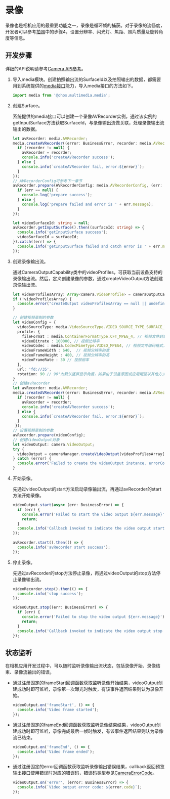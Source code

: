 # 录像

录像也是相机应用的最重要功能之一，录像是循环帧的捕获。对于录像的流畅度，开发者可以参考[拍照](camera-shooting.md)中的步骤4，设置分辨率、闪光灯、焦距、照片质量及旋转角度等信息。

## 开发步骤

详细的API说明请参考[Camera API参考](../reference/apis/js-apis-camera.md)。

1. 导入media模块。创建拍照输出流的SurfaceId以及拍照输出的数据，都需要用到系统提供的[media接口](../reference/apis/js-apis-media.md)能力，导入media接口的方法如下。
     
   ```ts
   import media from '@ohos.multimedia.media';
   ```

2. 创建Surface。
   
   系统提供的media接口可以创建一个录像AVRecorder实例，通过该实例的getInputSurface方法获取SurfaceId，与录像输出流做关联，处理录像输出流输出的数据。
 
   ```ts
   let avRecorder: media.AVRecorder;
   media.createAVRecorder((error: BusinessError, recorder: media.AVRecorder) => {
     if (recorder != null) {
       avRecorder = recorder;
       console.info('createAVRecorder success');
     } else {
       console.info(`createAVRecorder fail, error:${error}`);
     }
   });
   // AVRecorderConfig可参考下一章节
   avRecorder.prepare(AVRecorderConfig: media.AVRecorderConfig, (err: BusinessError) => {
     if (err == null) {
       console.log('prepare success');
     } else {
       console.log('prepare failed and error is ' + err.message);
     }
   });
   
   let videoSurfaceId: string = null; 
   avRecorder.getInputSurface().then((surfaceId: string) => {
     console.info('getInputSurface success');
     videoSurfaceId = surfaceId; 
   }).catch((err) => {
     console.info('getInputSurface failed and catch error is ' + err.message); 
   });
   ```

3. 创建录像输出流。
     
    通过CameraOutputCapability类中的videoProfiles，可获取当前设备支持的录像输出流。然后，定义创建录像的参数，通过createVideoOutput方法创建录像输出流。
     
   ```ts
   let videoProfilesArray: Array<camera.VideoProfile> = cameraOutputCapability.videoProfiles;
   if (!videoProfilesArray) {
     console.error("createOutput videoProfilesArray == null || undefined");
   } 
   
   // 创建视频录制的参数
   let videoConfig = {
     videoSourceType: media.VideoSourceType.VIDEO_SOURCE_TYPE_SURFACE_YUV,
     profile: {
       fileFormat : media.ContainerFormatType.CFT_MPEG_4, // 视频文件封装格式，只支持MP4
       videoBitrate : 100000, // 视频比特率
       videoCodec : media.CodecMimeType.VIDEO_MPEG4, // 视频文件编码格式，支持mpeg4和avc两种格式
       videoFrameWidth : 640,  // 视频分辨率的宽
       videoFrameHeight : 480, // 视频分辨率的高
       videoFrameRate : 30 // 视频帧率
     },
     url: 'fd://35',
     rotation: 90 // 90°为默认竖屏显示角度，如果由于设备原因或应用期望以其他方式显示等原因，请根据实际情况调整该参数
   } 
   // 创建avRecorder
   let avRecorder: media.AVRecorder;
   media.createAVRecorder((error: BusinessError, recorder: media.AVRecorder) => {
     if (recorder != null) {
       avRecorder = recorder;
       console.info('createAVRecorder success');
     } else {
       console.info(`createAVRecorder fail, error:${error}`);
     }
    });
   // 设置视频录制的参数
   avRecorder.prepare(videoConfig);
   // 创建VideoOutput对象
   let videoOutput: camera.VideoOutput;
   try {
     videoOutput = cameraManager.createVideoOutput(videoProfilesArray[0], videoSurfaceId);
   } catch (error) {
     console.error('Failed to create the videoOutput instance. errorCode = ' + error.code);
   }
   ```

4. 开始录像。
   
   先通过videoOutput的start方法启动录像输出流，再通过avRecorder的start方法开始录像。

   ```ts
   videoOutput.start(async (err: BusinessError) => {
     if (err) {
       console.error('Failed to start the video output ${err.message}');
       return;
     }
     console.info('Callback invoked to indicate the video output start success.');
   });
    
   avRecorder.start().then(() => {
     console.info('avRecorder start success');
   });
   ```

5. 停止录像。
     
   先通过avRecorder的stop方法停止录像，再通过videoOutput的stop方法停止录像输出流。
     
   ```ts
   videoRecorder.stop().then(() => {
     console.info('stop success');
   });
   
   videoOutput.stop((err: BusinessError) => {
     if (err) {
       console.error('Failed to stop the video output ${err.message}');
       return;
     }
     console.info('Callback invoked to indicate the video output stop success.');
   });
   ```


## 状态监听

在相机应用开发过程中，可以随时监听录像输出流状态，包括录像开始、录像结束、录像流输出的错误。

- 通过注册固定的frameStart回调函数获取监听录像开始结果，videoOutput创建成功时即可监听，录像第一次曝光时触发，有该事件返回结果则认为录像开始。
    
  ```ts
  videoOutput.on('frameStart', () => {
    console.info('Video frame started');
  });
  ```

- 通过注册固定的frameEnd回调函数获取监听录像结束结果，videoOutput创建成功时即可监听，录像完成最后一帧时触发，有该事件返回结果则认为录像流已结束。
    
  ```ts
  videoOutput.on('frameEnd', () => {
    console.info('Video frame ended');
  });
  ```

- 通过注册固定的error回调函数获取监听录像输出错误结果，callback返回预览输出接口使用错误时对应的错误码，错误码类型参见[CameraErrorCode](../reference/apis/js-apis-camera.md#cameraerrorcode)。
    
  ```ts
  videoOutput.on('error', (error: BusinessError) => {
    console.info(`Video output error code: ${error.code}`);
  });
  ```
